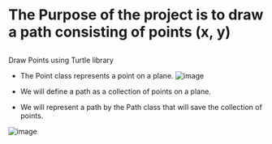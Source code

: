 # The Purpose of the project is to draw a path consisting of points (x, y)
## 
Draw Points using Turtle library


* The Point class represents a point on a plane.
![image](https://user-images.githubusercontent.com/72446237/147344474-59195772-8343-4e77-b197-5ce90a263c32.png)


* We will define a path as a collection of points on a plane. 
* We will represent a path by the Path class that will save the collection of points.

![image](https://user-images.githubusercontent.com/72446237/147344438-abf42684-0752-4b26-8fa0-47c11466e7e6.png)

